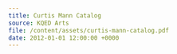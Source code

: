 ```yaml
---
title: Curtis Mann Catalog
source: KQED Arts
file: /content/assets/curtis-mann-catalog.pdf
date: 2012-01-01 12:00:00 +0000
---
```

